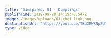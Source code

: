 ```yaml
---
title: 'Simspired: 01 - Dumplings'
publishTime: 2019-09-28T14:19:48.547Z
image: /images/uploads/01-chef_link.png
destinationUrl: 'https://youtu.be/TBd2RWkNpZU'
type: video
---
```


